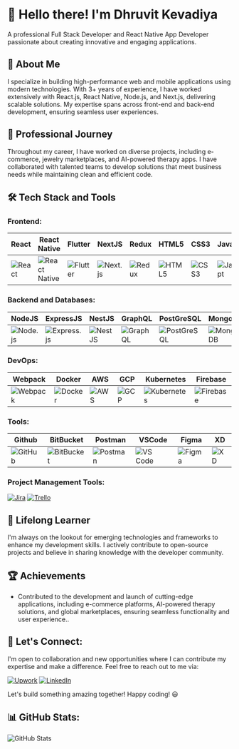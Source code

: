 # 👋 Hello there! I'm Dhruvit Kevadiya

A professional Full Stack Developer and React Native App Developer passionate about creating innovative and engaging applications.

## 📌 About Me
I specialize in building high-performance web and mobile applications using modern technologies. With 3+ years of experience, I have worked extensively with React.js, React Native, Node.js, and Next.js, delivering scalable solutions. My expertise spans across front-end and back-end development, ensuring seamless user experiences.

## 🚀 Professional Journey
Throughout my career, I have worked on diverse projects, including e-commerce, jewelry marketplaces, and AI-powered therapy apps. I have collaborated with talented teams to develop solutions that meet business needs while maintaining clean and efficient code.

## 🛠️ Tech Stack and Tools
### Frontend:
| React | React Native | Flutter | NextJS | Redux | HTML5 | CSS3 | JavaScript | TypeScript |
|--------|--------|--------|--------|--------|--------|--------|--------|--------|
| ![React](https://img.shields.io/badge/-React-61DAFB?style=flat-square&logo=react) | ![React Native](https://img.shields.io/badge/-React%20Native-61DAFB?style=flat-square&logo=react) | ![Flutter](https://img.shields.io/badge/-Flutter-02569B?style=flat-square&logo=flutter) | ![Next.js](https://img.shields.io/badge/-Next.js-000000?style=flat-square&logo=next.js) | ![Redux](https://img.shields.io/badge/-Redux-764ABC?style=flat-square&logo=redux) | ![HTML5](https://img.shields.io/badge/-HTML5-E34F26?style=flat-square&logo=html5) | ![CSS3](https://img.shields.io/badge/-CSS3-1572B6?style=flat-square&logo=css3) | ![JavaScript](https://img.shields.io/badge/-JavaScript-F7DF1E?style=flat-square&logo=javascript) | ![TypeScript](https://img.shields.io/badge/-TypeScript-007ACC?style=flat-square&logo=typescript) |

### Backend and Databases:
| NodeJS | ExpressJS | NestJS | GraphQL | PostGreSQL | MongoDB | MySQL | DynamoDB |
|--------|--------|--------|--------|--------|--------|--------|--------|
| ![Node.js](https://img.shields.io/badge/-Node.js-339933?style=flat-square&logo=node.js) | ![Express.js](https://img.shields.io/badge/-Express.js-000000?style=flat-square&logo=express) | ![NestJS](https://img.shields.io/badge/-NestJS-E0234E?style=flat-square&logo=nestjs) | ![GraphQL](https://img.shields.io/badge/-GraphQL-E10098?style=flat-square&logo=graphql) | ![PostGreSQL](https://img.shields.io/badge/-PostGreSQL-4169E1?style=flat-square&logo=postgresql) | ![MongoDB](https://img.shields.io/badge/-MongoDB-47A248?style=flat-square&logo=mongodb) | ![MySQL](https://img.shields.io/badge/-MySQL-4479A1?style=flat-square&logo=mysql) | ![DynamoDB](https://img.shields.io/badge/-DynamoDB-4053D6?style=flat-square&logo=amazondynamodb) |

### DevOps:
| Webpack | Docker | AWS | GCP | Kubernetes | Firebase |
|--------|--------|--------|--------|--------|--------|
| ![Webpack](https://img.shields.io/badge/-Webpack-8DD6F9?style=flat-square&logo=webpack) | ![Docker](https://img.shields.io/badge/-Docker-2496ED?style=flat-square&logo=docker) | ![AWS](https://img.shields.io/badge/-AWS-232F3E?style=flat-square&logo=amazon-aws) | ![GCP](https://img.shields.io/badge/-GCP-4285F4?style=flat-square&logo=google-cloud) | ![Kubernetes](https://img.shields.io/badge/-Kubernetes-326CE5?style=flat-square&logo=kubernetes) | ![Firebase](https://img.shields.io/badge/-Firebase-FFCA28?style=flat-square&logo=firebase) |

### Tools:
| Github | BitBucket | Postman | VSCode | Figma | XD |
|--------|--------|--------|--------|--------|--------|
| ![GitHub](https://img.shields.io/badge/-GitHub-181717?style=flat-square&logo=github) | ![BitBucket](https://img.shields.io/badge/-BitBucket-0052CC?style=flat-square&logo=bitbucket) | ![Postman](https://img.shields.io/badge/-Postman-FF6C37?style=flat-square&logo=postman) | ![VS Code](https://img.shields.io/badge/-VS_Code-007ACC?style=flat-square&logo=visual-studio-code) | ![Figma](https://img.shields.io/badge/-Figma-F24E1E?style=flat-square&logo=figma) | ![XD](https://img.shields.io/badge/-XD-470137?style=flat-square&logo=adobe-xd) |

### Project Management Tools:
[![Jira](https://img.shields.io/badge/-Jira-0052CC?style=flat-square&logo=jira)](https://www.atlassian.com/software/jira)
[![Trello](https://img.shields.io/badge/-Trello-0079BF?style=flat-square&logo=trello)](https://trello.com/)

## 🎯 Lifelong Learner
I'm always on the lookout for emerging technologies and frameworks to enhance my development skills. I actively contribute to open-source projects and believe in sharing knowledge with the developer community.

## 🏆 Achievements
- Contributed to the development and launch of cutting-edge applications, including e-commerce platforms, AI-powered therapy solutions, and global marketplaces, ensuring seamless functionality and user experience..

## 🤝 Let's Connect:
I'm open to collaboration and new opportunities where I can contribute my expertise and make a difference. Feel free to reach out to me via:

[![Upwork](https://img.shields.io/badge/-Upwork-6FDA44?style=flat-square&logo=upwork)](https://www.upwork.com/en-gb/freelancers/~01366a28d07bbe5980)
[![LinkedIn](https://img.shields.io/badge/-LinkedIn-0077B5?style=flat-square&logo=linkedin)](https://www.linkedin.com/in/dhruvit-kevadiya/)

Let's build something amazing together! Happy coding! 😃

## 📊 GitHub Stats:
![GitHub Stats](https://github-readme-streak-stats.herokuapp.com?user=dhruvitkevadiya&theme=dark&hide_border=true&date_format=M%20j%5B%2C%20Y%5D)
